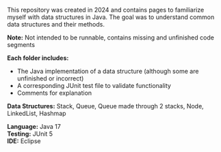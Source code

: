 This repository was created in 2024 and contains pages to familiarize myself with data structures in Java. The goal was to understand common data structures and their methods. 

**Note:** Not intended to be runnable, contains missing and unfinished code segments

**Each folder includes:**
- The Java implementation of a data structure (although some are unfinished or incorrect)
- A corresponding JUnit test file to validate functionality
- Comments for explanation

**Data Structures:** Stack, Queue, Queue made through 2 stacks, Node, LinkedList, Hashmap

**Language:** Java 17  
**Testing:** JUnit 5  
**IDE:** Eclipse  
